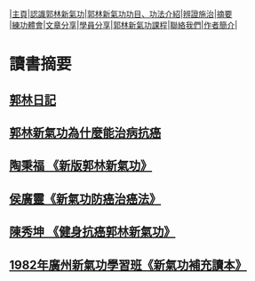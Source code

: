 |[主頁](/README.md)|[認識郭林新氣功](/a1.md)|[郭林新氣功功目、功法介紹](/a2.md)|[辨證施治](/a3.md)|[摘要](/a4.md)  
|[練功體會](/a5.md)|[文章分享](/a6.md)|[學員分享](/a7.md)|[郭林新氣功課程](/a8.md)|[聯絡我們](/a9.md)|[作者簡介](/a10.md)|  

# **讀書摘要**  

## [郭林日記](/摘要1.md)

## [郭林新氣功為什麼能治病抗癌](/摘要2.md)

## [陶秉福 《新版郭林新氣功》](/摘要3.md)

## [侯廣靈《新氣功防癌治癌法》](/摘要4.md)

## [陳秀坤 《健身抗癌郭林新氣功》](/摘要5.md)

## [1982年廣州新氣功學習班《新氣功補充讀本》](/摘要6.md)
